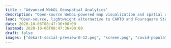 ```yaml
---
title : "Advanced WebGL Geospatial Analytics"
description: "Open-source WebGL-powered map visualization and spatial analytics for modern data warehouses."
lead: "Open-source, lightweight alternative to CARTO and Foursquare Studio for data scientists, analysts and engineers."
date: 2020-10-06T08:47:36+00:00
lastmod: 2020-10-06T08:47:36+00:00
draft: false
images: ["dekart-social-preview-0-12.png", "screen.png", "covid-population-density-germany.png"]
---
```

